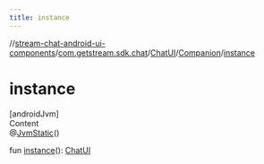 ```yaml
---
title: instance
---
```

//[stream-chat-android-ui-components](../../../../index.md)/[com.getstream.sdk.chat](../../index.md)/[ChatUI](../index.md)/[Companion](index.md)/[instance](instance.md)



# instance  
[androidJvm]  
Content  
@[JvmStatic](https://kotlinlang.org/api/latest/jvm/stdlib/kotlin.jvm/-jvm-static/index.html)()  
  
fun [instance](instance.md)(): [ChatUI](../index.md)  



